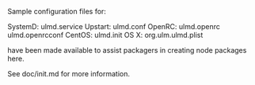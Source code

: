Sample configuration files for:

SystemD: ulmd.service
Upstart: ulmd.conf
OpenRC:  ulmd.openrc
         ulmd.openrcconf
CentOS:  ulmd.init
OS X:    org.ulm.ulmd.plist

have been made available to assist packagers in creating node packages here.

See doc/init.md for more information.
